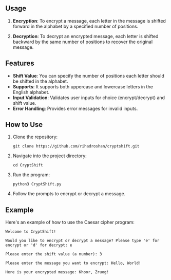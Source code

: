 ## Usage

1. **Encryption**: To encrypt a message, each letter in the message is shifted forward in the alphabet by a specified number of positions.

2. **Decryption**: To decrypt an encrypted message, each letter is shifted backward by the same number of positions to recover the original message.

## Features

- **Shift Value**: You can specify the number of positions each letter should be shifted in the alphabet.
- **Supports**: It supports both uppercase and lowercase letters in the English alphabet.
- **Input Validation**: Validates user inputs for choice (encrypt/decrypt) and shift value.
- **Error Handling**: Provides error messages for invalid inputs.

## How to Use

1. Clone the repository:
   ```
   git clone https://github.com/rihadroshan/cryptshift.git
   ```

2. Navigate into the project directory:
   ```
   cd CryptShift
   ```

3. Run the program:
   ```
   python3 CryptShift.py
   ```

4. Follow the prompts to encrypt or decrypt a message.

## Example

Here's an example of how to use the Caesar cipher program:

```
Welcome to CryptShift!

Would you like to encrypt or decrypt a message? Please type 'e' for encrypt or 'd' for decrypt: e

Please enter the shift value (a number): 3

Please enter the message you want to encrypt: Hello, World!

Here is your encrypted message: Khoor, Zruog!
```
